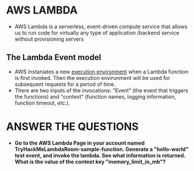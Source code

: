# AWS LAMBDA

- AWS Lambda is a serverless, event-driven compute service that allows us to run code for virtually any type of application /backend service without provisioning servers

## The Lambda Event model
- AWS instaniates a new [execution environment](https://docs.aws.amazon.com/lambda/latest/dg/lambda-runtime-environment.html) when a Lambda function is first invoked. Then the execution environment will be used for subsequent requests for a period of time.
- There are two inputs of the invocations: "Event" (the event that triggers the functions) and "context" (function names, logging information, function timeout, etc.).


# ANSWER THE QUESTIONS
- **Go to the AWS Lambda Page in your account named TryHackMeLambdaRoom-sample-function. Generate a "hello-world" test event, and invoke the lambda. See what information is returned. What is the value of the context key "memory_limit_in_mb"?**

